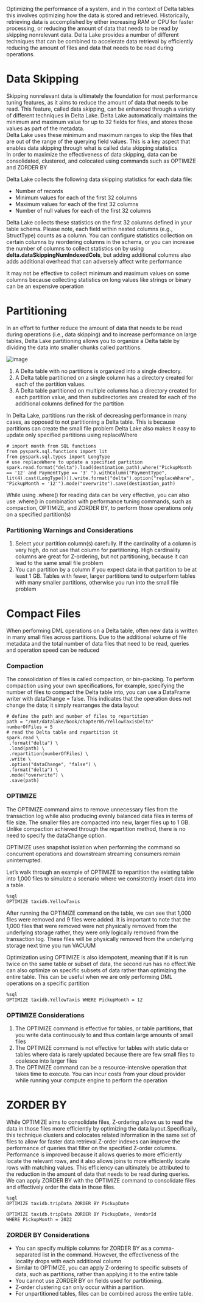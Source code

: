 Optimizing the performance of a system, and in the context of Delta tables this involves optimizing how the data is stored and retrieved. Historically, retrieving data is accomplished by either increasing RAM or CPU for faster processing, or reducing the amount of data that needs to be read by skipping nonrelevant data. Delta Lake provides a number of different techniques that can be combined to accelerate data retrieval by efficiently reducing the amount of files and data that needs to be read during operations.
# Data Skipping
Skipping nonrelevant data is ultimately the foundation for most performance tuning features, as it aims to reduce the amount of data that needs to be read. This feature, called data skipping, can be enhanced through a variety of different techniques in Delta Lake.
Delta Lake automatically maintains the minimum and maximum value for up to 32 fields for files, and stores those values as part of the metadata.   
Delta Lake uses these minimum and maximum ranges to skip the files that are out of the range of the querying field values. This is a key aspect that enables data skipping through what is called data skipping statistics  
In order to maximize the effectiveness of data skipping, data can be consolidated, clustered, and colocated using commands such as OPTIMIZE and ZORDER BY  

Delta Lake collects the following data skipping statistics for each data file:
- Number of records
- Minimum values for each of the first 32 columns
- Maximum values for each of the first 32 columns
- Number of null values for each of the first 32 columns

Delta Lake collects these statistics on the first 32 columns defined in your table schema. Please note, each field within nested columns (e.g., StructType) counts as a column. You can configure statistics collection on certain columns by reordering columns in the schema, or you can increase the number of columns to collect statistics on by using __delta.dataSkippingNumIndexedCols__, but adding additional columns also adds additional overhead that can adversely affect write performance  

It may not be effective to collect minimum and maximum values on some columns because collecting statistics on long values like strings or binary can be an expensive operation
# Partitioning
In an effort to further reduce the amount of data that needs to be read during operations (i.e., data skipping) and to increase performance on large tables, Delta Lake partitioning allows you to organize a Delta table by dividing the data into smaller chunks called partitions.

![image](https://github.com/yadavraganu/spark/assets/77580939/b6e854d4-bb0d-49c5-8f6a-6162533af0d2)

1. A Delta table with no partitions is organized into a single directory.
2. A Delta table partitioned on a single column has a directory created for each of the partition values.
3. A Delta table partitioned on multiple columns has a directory created for each partition value, and then subdirectories are created for each of the additional columns defined for the partition

In Delta Lake, partitions run the risk of decreasing performance in many cases, as opposed to not partitioning a Delta table. This is because partitions can create the small file problem
Delta Lake also makes it easy to update only specified partitions using replaceWhere
```
# import month from SQL functions
from pyspark.sql.functions import lit
from pyspark.sql.types import LongType
# use replaceWhere to update a specified partition
spark.read.format("delta").load(destination_path).where("PickupMonth == '12' and PaymentType == '3' ").withColumn("PaymentType", lit(4).cast(LongType())).write.format("delta").option("replaceWhere", "PickupMonth = '12'").mode("overwrite").save(destination_path)
```
While using .where() for reading data can be very effective, you can also use .where() in combination with performance tuning commands, such as compaction, OPTIMIZE, and ZORDER BY, to perform those operations only on a specified partition(s)
### Partitioning Warnings and Considerations
1. Select your partition column(s) carefully. If the cardinality of a column is very high, do not use that column for partitioning. High cardinality columns are great for Z-ordering, but not partitioning, because it can lead to the same small file problem
2. You can partition by a column if you expect data in that partition to be at least 1 GB. Tables with fewer, larger partitions tend to outperform tables with many smaller partitions, otherwise you run into the small file problem
# Compact Files
When performing DML operations on a Delta table, often new data is written in many small files across partitions. Due to the additional volume of file metadata and the total number of data files that need to be read, queries and operation speed can be reduced
### Compaction
The consolidation of files is called compaction, or bin-packing. To perform compaction using your own specifications, for example, specifying the number of files to compact the Delta table into, you can use a DataFrame writer with dataChange = false. This indicates that the operation does not change the data; it simply rearranges the data layout
```
# define the path and number of files to repartition
path = "/mnt/datalake/book/chapter05/YellowTaxisDelta"
numberOfFiles = 5
# read the Delta table and repartition it
spark.read \
 .format("delta") \
 .load(path) \
 .repartition(numberOfFiles) \
 .write \
 .option("dataChange", "false") \
 .format("delta") \
 .mode("overwrite") \
 .save(path)
```
### OPTIMIZE
The OPTIMIZE command aims to remove unnecessary files from the transaction log while also producing evenly balanced data files in terms of file size. The smaller files are compacted into new, larger files up to 1 GB. Unlike compaction achieved through the repartition method, there is no need to specify the dataChange option.

OPTIMIZE uses snapshot isolation when performing the command so concurrent operations and downstream streaming consumers remain uninterrupted.

Let’s walk through an example of OPTIMIZE to repartition the existing table into 1,000 files to simulate a scenario where we consistently insert data into a table.
```
%sql
OPTIMIZE taxidb.YellowTaxis
```
After running the OPTIMIZE command on the table, we can see that 1,000 files were removed and 9 files were added.
It is important to note that the 1,000 files that were removed were not physically removed from the underlying storage rather, they were only logically removed from the transaction log. These files will be physically removed from the underlying storage next time you run VACUUM

Optimization using OPTIMIZE is also idempotent, meaning that if it is run twice on the same table or subset of data, the second run has no effect.We can also optimize on specific subsets of data rather than optimizing the entire
table. This can be useful when we are only performing DML operations on a specific partition
```
%sql
OPTIMIZE taxidb.YellowTaxis WHERE PickupMonth = 12
```
### OPTIMIZE Considerations
1. The OPTIMIZE command is effective for tables, or table partitions, that you write data continuously to and thus contain large amounts of small files
2. The OPTIMIZE command is not effective for tables with static data or tables where data is rarely updated because there are few small files to coalesce into larger files
3. The OPTIMIZE command can be a resource-intensive operation that takes time to execute. You can incur costs from your cloud provider while running your compute engine to perform the operation

# ZORDER BY
While OPTIMIZE aims to consolidate files, Z-ordering allows us to read the data in those files more efficiently by optimizing the data layout.Specifically, this technique clusters and colocates related information in the same set of files to allow for faster data retrieval.Z-order indexes can improve the performance of queries that filter on the specified
Z-order columns. Performance is improved because it allows queries to more efficiently locate the relevant rows, and it also allows joins to more efficiently locate rows with matching values. This efficiency can ultimately be attributed to the reduction in the amount of data that needs to be read during queries.
We can apply ZORDER BY with the OPTIMIZE command to consolidate files and effectively order the data in those files.
```
%sql
OPTIMIZE taxidb.tripData ZORDER BY PickupDate

OPTIMIZE taxidb.tripData ZORDER BY PickupDate, VendorId
WHERE PickupMonth = 2022
```
### ZORDER BY Considerations
- You can specify multiple columns for ZORDER BY as a comma-separated list in the command. However, the effectiveness of the locality drops with each additional column
- Similar to OPTIMIZE, you can apply Z-ordering to specific subsets of data, such as partitions, rather than applying it to the entire table
- You cannot use ZORDER BY on fields used for partitioning.
- Z-order clustering can only occur within a partition.
- For unpartitioned tables, files can be combined across the entire table.
